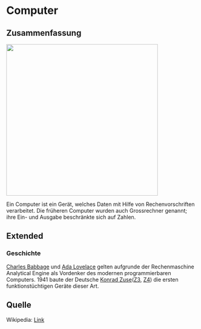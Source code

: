 # Computer


## Zusammenfassung
<img src="https://upload.wikimedia.org/wikipedia/commons/4/4c/Z3_Deutsches_Museum.JPG" width="400">

Ein Computer ist ein Gerät, welches Daten mit Hilfe von Rechenvorschriften verarbeitet.
 Die früheren Computer wurden auch 
Grossrechner genannt; ihre Ein- und Ausgabe beschränkte sich auf Zahlen.

## Extended

### Geschichte
[Charles Babbage](https://de.wikipedia.org/wiki/Charles_Babbage) und [Ada Lovelace](https://de.wikipedia.org/wiki/Ada_Lovelace) gelten
aufgrunde der Rechenmaschine Analytical Engine als Vordenker des modernen programmierbaren Computers. 1941 baute der Deutsche [Konrad Zuse](https://de.wikipedia.org/wiki/Konrad_Zuse)([Z3](https://de.wikipedia.org/wiki/Zuse_Z3), [Z4](https://de.wikipedia.org/wiki/Zuse_Z4)) die ersten
funktionstüchtigen Geräte dieser Art.


## Quelle
Wikipedia: [Link](https://de.wikipedia.org/wiki/Computer)
